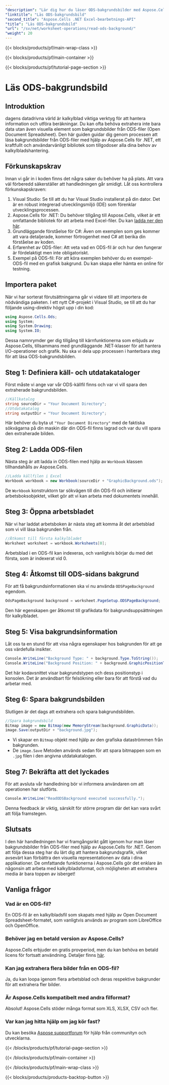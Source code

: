 ```yaml
---
"description": "Lär dig hur du läser ODS-bakgrundsbilder med Aspose.Cells för .NET med denna omfattande steg-för-steg-handledning. Perfekt för utvecklare och entusiaster."
"linktitle": "Läs ODS-bakgrundsbild"
"second_title": "Aspose.Cells .NET Excel-bearbetnings-API"
"title": "Läs ODS-bakgrundsbild"
"url": "/sv/net/worksheet-operations/read-ods-background/"
"weight": 20
---
```


{{< blocks/products/pf/main-wrap-class >}}

{{< blocks/products/pf/main-container >}}

{{< blocks/products/pf/tutorial-page-section >}}

# Läs ODS-bakgrundsbild

## Introduktion
dagens datadrivna värld är kalkylblad viktiga verktyg för att hantera information och utföra beräkningar. Du kan ofta behöva extrahera inte bara data utan även visuella element som bakgrundsbilder från ODS-filer (Open Document Spreadsheet). Den här guiden guidar dig genom processen att läsa bakgrundsbilder från ODS-filer med hjälp av Aspose.Cells för .NET, ett kraftfullt och användarvänligt bibliotek som tillgodoser alla dina behov av kalkylbladshantering.
## Förkunskapskrav
Innan vi går in i koden finns det några saker du behöver ha på plats. Att vara väl förberedd säkerställer att handledningen går smidigt. Låt oss kontrollera förkunskapskraven:
1. Visual Studio: Se till att du har Visual Studio installerat på din dator. Det är en robust integrerad utvecklingsmiljö (IDE) som förenklar utvecklingsprocessen.
2. Aspose.Cells för .NET: Du behöver tillgång till Aspose.Cells, vilket är ett omfattande bibliotek för att arbeta med Excel-filer. Du kan [ladda ner den här](https://releases.aspose.com/cells/net/).
3. Grundläggande förståelse för C#: Även om exemplen som ges kommer att vara detaljerade, kommer förtrogenhet med C# att berika din förståelse av koden.
4. Erfarenhet av ODS-filer: Att veta vad en ODS-fil är och hur den fungerar är fördelaktigt men inte obligatoriskt.
5. Exempel på ODS-fil: För att köra exemplen behöver du en exempel-ODS-fil med en grafisk bakgrund. Du kan skapa eller hämta en online för testning.
## Importera paket
När vi har sorterat förutsättningarna går vi vidare till att importera de nödvändiga paketen. I ett nytt C#-projekt i Visual Studio, se till att du har följande using-direktiv högst upp i din kod:
```csharp
using Aspose.Cells.Ods;
using System;
using System.Drawing;
using System.IO;
```
Dessa namnrymder ger dig tillgång till kärnfunktionerna som erbjuds av Aspose.Cells, tillsammans med grundläggande .NET-klasser för att hantera I/O-operationer och grafik.
Nu ska vi dela upp processen i hanterbara steg för att läsa ODS-bakgrundsbilden. 
## Steg 1: Definiera käll- och utdatakataloger
Först måste vi ange var vår ODS-källfil finns och var vi vill spara den extraherade bakgrundsbilden.
```csharp
//Källkatalog
string sourceDir = "Your Document Directory";
//Utdatakatalog
string outputDir = "Your Document Directory";
```
Här behöver du byta ut `"Your Document Directory"` med de faktiska sökvägarna på din maskin där din ODS-fil finns lagrad och var du vill spara den extraherade bilden.
## Steg 2: Ladda ODS-filen 
Nästa steg är att ladda in ODS-filen med hjälp av `Workbook` klassen tillhandahålls av Aspose.Cells.
```csharp
//Ladda källfilen i Excel
Workbook workbook = new Workbook(sourceDir + "GraphicBackground.ods");
```
De `Workbook` konstruktorn tar sökvägen till din ODS-fil och initierar arbetsboksobjektet, vilket gör att vi kan arbeta med dokumentets innehåll.
## Steg 3: Öppna arbetsbladet 
När vi har laddat arbetsboken är nästa steg att komma åt det arbetsblad som vi vill läsa bakgrunden från.
```csharp
//Åtkomst till första kalkylbladet
Worksheet worksheet = workbook.Worksheets[0];
```
Arbetsblad i en ODS-fil kan indexeras, och vanligtvis börjar du med det första, som är indexerat vid 0.
## Steg 4: Åtkomst till ODS-sidans bakgrund 
För att få bakgrundsinformationen ska vi nu använda `ODSPageBackground` egendom.
```csharp
OdsPageBackground background = worksheet.PageSetup.ODSPageBackground;
```
Den här egenskapen ger åtkomst till grafikdata för bakgrundsuppsättningen för kalkylbladet.
## Steg 5: Visa bakgrundsinformation
Låt oss ta en stund för att visa några egenskaper hos bakgrunden för att ge oss värdefulla insikter.
```csharp
Console.WriteLine("Background Type: " + background.Type.ToString());
Console.WriteLine("Background Position: " + background.GraphicPositionType.ToString());
```
Det här kodavsnittet visar bakgrundstypen och dess positionstyp i konsolen. Det är användbart för felsökning eller bara för att förstå vad du arbetar med.
## Steg 6: Spara bakgrundsbilden 
Slutligen är det dags att extrahera och spara bakgrundsbilden.
```csharp
//Spara bakgrundsbild
Bitmap image = new Bitmap(new MemoryStream(background.GraphicData));
image.Save(outputDir + "background.jpg");
```
- Vi skapar en `Bitmap` objekt med hjälp av den grafiska dataströmmen från bakgrunden.
- De `image.Save` Metoden används sedan för att spara bitmappen som en `.jpg` filen i den angivna utdatakatalogen. 
## Steg 7: Bekräfta att det lyckades 
För att avsluta vår handledning bör vi informera användaren om att operationen har slutförts.
```csharp
Console.WriteLine("ReadODSBackground executed successfully.");
```
Denna feedback är viktig, särskilt för större program där det kan vara svårt att följa framstegen.
## Slutsats
I den här handledningen har vi framgångsrikt gått igenom hur man läser bakgrundsbilder från ODS-filer med hjälp av Aspose.Cells för .NET. Genom att följa dessa steg har du lärt dig att hantera bakgrundsgrafik, vilket avsevärt kan förbättra den visuella representationen av data i dina applikationer. De omfattande funktionerna i Aspose.Cells gör det enklare än någonsin att arbeta med kalkylbladsformat, och möjligheten att extrahera media är bara toppen av isberget!
## Vanliga frågor
### Vad är en ODS-fil?
En ODS-fil är en kalkylbladsfil som skapats med hjälp av Open Document Spreadsheet-formatet, som vanligtvis används av program som LibreOffice och OpenOffice.
### Behöver jag en betald version av Aspose.Cells?
Aspose.Cells erbjuder en gratis provperiod, men du kan behöva en betald licens för fortsatt användning. Detaljer finns [här](https://purchase.aspose.com/buy).
### Kan jag extrahera flera bilder från en ODS-fil?
Ja, du kan loopa igenom flera arbetsblad och deras respektive bakgrunder för att extrahera fler bilder.
### Är Aspose.Cells kompatibelt med andra filformat?
Absolut! Aspose.Cells stöder många format som XLS, XLSX, CSV och fler.
### Var kan jag hitta hjälp om jag kör fast?
Du kan besöka [Aspose supportforum](https://forum.aspose.com/c/cells/9) för hjälp från communityn och utvecklarna.

{{< /blocks/products/pf/tutorial-page-section >}}

{{< /blocks/products/pf/main-container >}}

{{< /blocks/products/pf/main-wrap-class >}}

{{< blocks/products/products-backtop-button >}}
